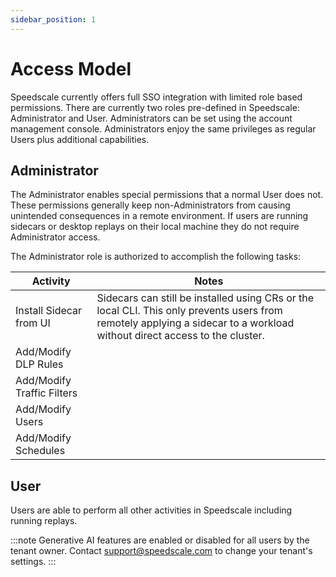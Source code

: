 ```yaml
---
sidebar_position: 1
---
```


# Access Model

Speedscale currently offers full SSO integration with limited role based permissions. There are currently two roles pre-defined in Speedscale: Administrator and User. Administrators can be set using the account management console. Administrators enjoy the same privileges as regular Users plus additional capabilities.

## Administrator

The Administrator enables special permissions that a normal User does not. These permissions generally keep non-Administrators from causing unintended consequences in a remote environment. If users are running sidecars or desktop replays on their local machine they do not require Administrator access.

The Administrator role is authorized to accomplish the following tasks:

| Activity | Notes |
| -------- | ----------- |
| Install Sidecar from UI | Sidecars can still be installed using CRs or the local CLI. This only prevents users from remotely applying a sidecar to a workload without direct access to the cluster.|
| Add/Modify DLP Rules | |
| Add/Modify Traffic Filters | |
| Add/Modify Users | |
| Add/Modify Schedules | |

## User

Users are able to perform all other activities in Speedscale including running replays.

:::note
Generative AI features are enabled or disabled for all users by the tenant owner. Contact support@speedscale.com to change your tenant's settings.
:::